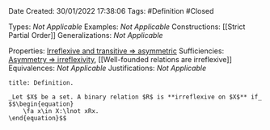 <br />
<br />

Date Created: 30/01/2022 17:38:06
Tags: #Definition #Closed 

Types: _Not Applicable_
Examples: _Not Applicable_
Constructions: [[Strict Partial Order]]
Generalizations: _Not Applicable_

Properties: [Irreflexive and transitive $\Rightarrow$ asymmetric](Irreflexive%20and%20transitive%20implies%20asymmetric.md)
Sufficiencies: [Asymmetry $\Rightarrow$ irreflexivity](Asymmetry%20implies%20irreflexivity.md), [[Well-founded relations are irreflexive]]
Equivalences: _Not Applicable_
Justifications: _Not Applicable_

``` ad-Definition
title: Definition.

_Let $X$ be a set. A binary relation $R$ is **irreflexive on $X$** if_
$$\begin{equation}
    \fa x\in X:\lnot xRx.
\end{equation}$$

```
